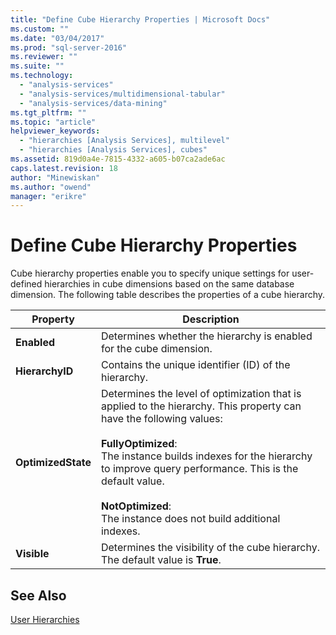```yaml
---
title: "Define Cube Hierarchy Properties | Microsoft Docs"
ms.custom: ""
ms.date: "03/04/2017"
ms.prod: "sql-server-2016"
ms.reviewer: ""
ms.suite: ""
ms.technology: 
  - "analysis-services"
  - "analysis-services/multidimensional-tabular"
  - "analysis-services/data-mining"
ms.tgt_pltfrm: ""
ms.topic: "article"
helpviewer_keywords: 
  - "hierarchies [Analysis Services], multilevel"
  - "hierarchies [Analysis Services], cubes"
ms.assetid: 819d0a4e-7815-4332-a605-b07ca2ade6ac
caps.latest.revision: 18
author: "Minewiskan"
ms.author: "owend"
manager: "erikre"
---
```

# Define Cube Hierarchy Properties
  Cube hierarchy properties enable you to specify unique settings for user-defined hierarchies in cube dimensions based on the same database dimension. The following table describes the properties of a cube hierarchy.  
  
|Property|Description|  
|--------------|-----------------|  
|**Enabled**|Determines whether the hierarchy is enabled for the cube dimension.|  
|**HierarchyID**|Contains the unique identifier (ID) of the hierarchy.|  
|**OptimizedState**|Determines the level of optimization that is applied to the hierarchy. This property can have the following values:<br /><br /> **FullyOptimized**:<br />                    The instance builds indexes for the hierarchy to improve query performance. This is the default value.<br /><br /> **NotOptimized**:<br />                    The instance does not build additional indexes.|  
|**Visible**|Determines the visibility of the cube hierarchy. The default value is **True**.|  
  
## See Also  
 [User Hierarchies](../../analysis-services/multidimensional-models-olap-logical-dimension-objects/user-hierarchies.md)  
  
  